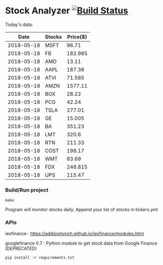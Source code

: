 # Stock Analyzer [![Build Status](https://travis-ci.org/ogoyal/StockAnalyzer.svg?branch=master)](https://travis-ci.org/ogoyal/StockAnalyzer)

Today's data:

| Date| Stocks| Price($) | 
| --- | --- | ---  | 
| 2018-05-18| MSFT| 96.71 | 
| 2018-05-18| FB| 182.985 | 
| 2018-05-18| AMD| 13.11 | 
| 2018-05-18| AAPL| 187.38 | 
| 2018-05-18| ATVI| 71.585 | 
| 2018-05-18| AMZN| 1577.11 | 
| 2018-05-18| BOX| 28.22 | 
| 2018-05-18| PCG| 42.24 | 
| 2018-05-18| TSLA| 277.01 | 
| 2018-05-18| GE| 15.005 | 
| 2018-05-18| BA| 351.23 | 
| 2018-05-18| LMT| 320.6 | 
| 2018-05-18| RTN| 211.33 | 
| 2018-05-18| COST| 198.17 | 
| 2018-05-18| WMT| 83.69 | 
| 2018-05-18| FDX| 248.815 | 
| 2018-05-18| UPS| 115.47 | 

### Build/Run project

```
make
```

Program will monitor stocks daily. Append your list of stocks in tickers.yml

### APIs
iexfinance : https://addisonlynch.github.io/iexfinance/modules.html

googlefinance 0.7 : Python module to get stock data from Google Finance (DEPRECATED)

```
pip install -r requirements.txt
```
